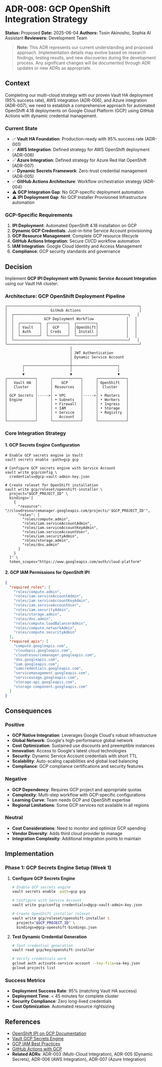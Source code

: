 # ADR-008: GCP OpenShift Integration Strategy

**Status:** Proposed
**Date:** 2025-06-04
**Authors:** Tosin Akinosho, Sophia AI Assistant
**Reviewers:** Development Team

> **Note:** This ADR represents our current understanding and proposed approach. Implementation details may evolve based on research findings, testing results, and new discoveries during the development process. Any significant changes will be documented through ADR updates or new ADRs as appropriate.

## Context

Completing our multi-cloud strategy with our proven Vault HA deployment (95% success rate), AWS integration (ADR-006), and Azure integration (ADR-007), we need to establish a comprehensive approach for automated OpenShift 4.18 deployments on Google Cloud Platform (GCP) using GitHub Actions with dynamic credential management.

### Current State
- ✅ **Vault HA Foundation**: Production-ready with 95% success rate (ADR-001)
- ✅ **AWS Integration**: Defined strategy for AWS OpenShift deployment (ADR-006)
- ✅ **Azure Integration**: Defined strategy for Azure Red Hat OpenShift (ADR-007)
- ✅ **Dynamic Secrets Framework**: Zero-trust credential management (ADR-005)
- ✅ **GitHub Actions Architecture**: Workflow orchestration strategy (ADR-004)
- ⚠️ **GCP Integration Gap**: No GCP-specific deployment automation
- ⚠️ **IPI Deployment Gap**: No GCP Installer Provisioned Infrastructure automation

### GCP-Specific Requirements
1. **IPI Deployment**: Automated OpenShift 4.18 installation on GCP
2. **Dynamic GCP Credentials**: Just-in-time Service Account provisioning
3. **GCP Resource Management**: Complete GCP resource lifecycle
4. **GitHub Actions Integration**: Secure CI/CD workflow automation
5. **IAM Integration**: Google Cloud Identity and Access Management
6. **Compliance**: GCP security standards and governance

## Decision

Implement **GCP IPI Deployment with Dynamic Service Account Integration** using our Vault HA cluster:

### Architecture: GCP OpenShift Deployment Pipeline

```
┌─────────────────────────────────────────────────────────────┐
│                    GitHub Actions                           │
│  ┌─────────────────────────────────────────────────────┐   │
│  │              GCP Deployment Workflow               │   │
│  │  ┌─────────┐  ┌─────────┐  ┌─────────┐             │   │
│  │  │ Vault   │  │  GCP    │  │OpenShift│             │   │
│  │  │ Auth    │  │ Creds   │  │ Install │             │   │
│  │  └─────────┘  └─────────┘  └─────────┘             │   │
│  └─────────────────────────────────────────────────────┘   │
└─────────────────────────────────────────────────────────────┘
                              │
                              │ JWT Authentication
                              │ Dynamic Service Account
                              │
        ┌─────────────────────┼─────────────────────┐
        │                     │                     │
        ▼                     ▼                     ▼
┌─────────────┐      ┌─────────────┐      ┌─────────────┐
│   Vault HA  │      │    GCP      │      │ OpenShift   │
│   Cluster   │      │ Resources   │      │  Cluster    │
│             │      │             │      │             │
│ GCP Secrets │----->│ • VPC       │----->│ • Masters   │
│ Engine      │      │ • Subnets   │      │ • Workers   │
│             │      │ • Firewall  │      │ • Ingress   │
│             │      │ • IAM       │      │ • Storage   │
│             │      │ • Service   │      │ • Registry  │
│             │      │   Account   │      │             │
└─────────────┘      └─────────────┘      └─────────────┘
```

### Core Integration Strategy

#### 1. **GCP Secrets Engine Configuration**
```hcl
# Enable GCP secrets engine in Vault
vault secrets enable -path=gcp gcp

# Configure GCP secrets engine with Service Account
vault write gcp/config \
  credentials=@gcp-vault-admin-key.json

# Create roleset for OpenShift installation
vault write gcp/roleset/openshift-installer \
  project="$GCP_PROJECT_ID" \
  bindings='[
    {
      "resource": "//cloudresourcemanager.googleapis.com/projects/'$GCP_PROJECT_ID'",
      "roles": [
        "roles/compute.admin",
        "roles/iam.serviceAccountAdmin",
        "roles/iam.serviceAccountKeyAdmin",
        "roles/iam.serviceAccountUser",
        "roles/iam.securityAdmin",
        "roles/storage.admin",
        "roles/dns.admin"
      ]
    }
  ]' \
  token_scopes="https://www.googleapis.com/auth/cloud-platform"
```

#### 2. **GCP IAM Permissions for OpenShift IPI**
```json
{
  "required_roles": [
    "roles/compute.admin",
    "roles/iam.serviceAccountAdmin",
    "roles/iam.serviceAccountKeyAdmin",
    "roles/iam.serviceAccountUser",
    "roles/iam.securityAdmin",
    "roles/storage.admin",
    "roles/dns.admin",
    "roles/compute.loadBalancerAdmin",
    "roles/compute.networkAdmin",
    "roles/compute.securityAdmin"
  ],
  "required_apis": [
    "compute.googleapis.com",
    "cloudapis.googleapis.com",
    "cloudresourcemanager.googleapis.com",
    "dns.googleapis.com",
    "iam.googleapis.com",
    "iamcredentials.googleapis.com",
    "servicemanagement.googleapis.com",
    "serviceusage.googleapis.com",
    "storage-api.googleapis.com",
    "storage-component.googleapis.com"
  ]
}
```

## Consequences

### Positive
- **GCP Native Integration**: Leverages Google Cloud's robust infrastructure
- **Global Network**: Google's high-performance global network
- **Cost Optimization**: Sustained use discounts and preemptible instances
- **Innovation**: Access to Google's latest cloud technologies
- **Security**: Dynamic Service Account credentials with short TTL
- **Scalability**: Auto-scaling capabilities and global load balancing
- **Compliance**: GCP compliance certifications and security features

### Negative
- **GCP Dependency**: Requires GCP project and appropriate quotas
- **Complexity**: Multi-step workflow with GCP-specific configurations
- **Learning Curve**: Team needs GCP and OpenShift expertise
- **Regional Limitations**: Some GCP services not available in all regions

### Neutral
- **Cost Considerations**: Need to monitor and optimize GCP spending
- **Vendor Diversity**: Adds third cloud provider to manage
- **Integration Complexity**: Additional integration points to maintain

## Implementation

### Phase 1: GCP Secrets Engine Setup (Week 1)
1. **Configure GCP Secrets Engine**
   ```bash
   # Enable GCP secrets engine
   vault secrets enable -path=gcp gcp

   # Configure with Service Account
   vault write gcp/config credentials=@gcp-vault-admin-key.json

   # Create OpenShift installer roleset
   vault write gcp/roleset/openshift-installer \
     project="$GCP_PROJECT_ID" \
     bindings=@gcp-openshift-bindings.json
   ```

2. **Test Dynamic Credential Generation**
   ```bash
   # Test credential generation
   vault read gcp/key/openshift-installer

   # Verify credentials work
   gcloud auth activate-service-account --key-file=sa-key.json
   gcloud projects list
   ```

### Success Metrics
- **Deployment Success Rate**: 95% (matching Vault HA success)
- **Deployment Time**: < 45 minutes for complete cluster
- **Security Compliance**: Zero long-lived credentials
- **Cost Optimization**: Automated resource rightsizing

## References

- [OpenShift IPI on GCP Documentation](https://docs.openshift.com/container-platform/4.18/installing/installing_gcp/installing-gcp-default.html)
- [Vault GCP Secrets Engine](https://developer.hashicorp.com/vault/docs/secrets/gcp)
- [GCP IAM Best Practices](https://cloud.google.com/iam/docs/using-iam-securely)
- [GitHub Actions with GCP](https://github.com/google-github-actions)
- **Related ADRs**: ADR-003 (Multi-Cloud Integration), ADR-005 (Dynamic Secrets), ADR-006 (AWS Integration), ADR-007 (Azure Integration)